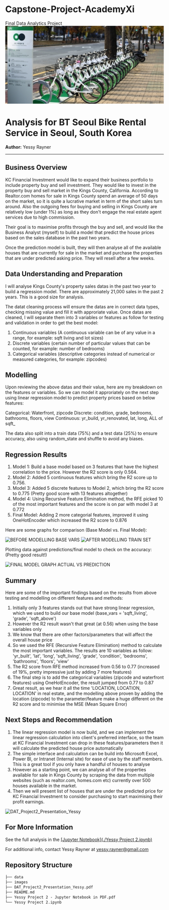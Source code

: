 # Capstone-Project-AcademyXi
Final Data Analytics Project
![Capstone-Project-AcademyXi](./image/Seoul_Bike_Rental2.jpg)

# Analysis for BT Seoul Bike Rental Service in Seoul, South Korea

**Author:** Yessy Rayner
***

## Business Overview
KC Financial Investment would like to expand their business portfolio to include property buy and sell investment. They would like to invest in the property buy and sell market in the Kings County, California. According to Realtor.com homes for sale in Kings County spend an average of 50 days on the market, so it is quite a lucrative market in term of the short sales turn around. Also the outgoing fees for buying and selling in Kings County are relatively low (under 1%) as long as they don't engage the real estate agent services due to high commission.

Their goal is to maximise profits through the buy and sell, and would like the Business Analyst (myself) to build a model that predict the house prices based on the sales database in the past two years.

Once the prediction model is built, they will then analyse all of the available houses that are currently for sale in the market and purchase the properties that are under predicted asking price. They will resell after a few weeks.

## Data Understanding and Preparation
I will analyse Kings County's property sales datas in the past two year to build a regression model. There are approximately 21,000 sales in the past 2 years.
This is a good size for analysis.

The datat cleaning process will ensure the datas are in correct data types, checking missing value and fill it with approriate value.
Once datas are cleaned, I will separate them into 3 variables or features as follow for testing and validation in order to get the best model:

1. Continuous variables (A continuous variable can be of any value in a range, for example: sqft living and lot sizes)
2. Discrete variables (certain number of particular values that can be counted, for example: number of bedrooms)
3. Categorical variables (descriptive categories instead of numerical or measured categories, for example: zipcodes)

## Modelling
Upon reviewing the above datas and their value, here are my breakdown on the features or variables. So we can model it approriately on the next step using linear regression model to predict property prices based on below features:

Categorical: Waterfront, zipcode
Discrete: condition, grade, bedrooms, bathrooms, floors, view
Continuous: yr_build, yr_renovated, lat, long, ALL of sqft_

The data also split into a train data (75%) and a test data (25%) to ensure accuracy, also using random_state and shuffle to avoid any biases.

## Regression Results

1. Model 1: Build a base model based on 3 features that have the highest correlation to the price. However the R2 score is only 0.564. 
2. Model 2: Added 5 continuous features which bring the R2 score up to 0.756.
3. Model 3: Added 5 discrete features to Model 2, which bring the R2 score to 0.775 (Pretty good score with 13 features altogether)
4. Model 4: Using Recursive Feature Elimination method, the RFE picked 10 of the most important features and the score is on par with model 3 at 0.772
5. Final Model: Adding 2 more categorial features, improved it using OneHotEncoder which increased the R2 score to 0.876

Here are some graphs for comparison (Base Model vs. Final Model):

![BEFORE MODELLING BASE VARS](https://user-images.githubusercontent.com/107485501/185570357-05a329d6-4f69-4c2c-bce8-e2aa5dbeddd0.png)
![AFTER MODELLING TRAIN SET](https://user-images.githubusercontent.com/107485501/185570385-3058a63d-e9fc-4f38-ad75-b9aa22028961.png)

Plotting data against predictions/final model to check on the accuracy: (Pretty good result!)

![FINAL MODEL GRAPH ACTUAL VS PREDICTION](https://user-images.githubusercontent.com/107485501/185570507-6382c42f-6428-4ece-8ab4-d28729c67440.png)

## Summary
Here are some of the important findings based on the results from above testing and modelling on different features and methods:

1. Initially only 3 features stands out that have strong linear regression, which we used to build our base model (base_vars = 'sqft_living', 'grade', 'sqft_above')
2. However the R2 result wasn't that great (at 0.56) when using the base variables only
3. We know that there are other factors/parameters that will affect the overall house price
4. So we used the RFE (Recursive Feature Elimination) method to calculate the most important variables. The results are 10 variables as follow: 'yr_built', 'lat', 'long', 'sqft_living', 'grade', 'condition', 'bedrooms', 'bathrooms', 'floors', 'view'
5. The R2 score from RFE method increased from 0.56 to 0.77 (increased of 19%, pretty impressive just by adding 7 more features)
6. The final step is to add the categorical variables (zipcode and waterfront features) using OneHotEncoder, the result jumped from 0.77 to 0.87
7. Great result, as we hear it all the time 'LOCATION, LOCATION, LOCATION' in real estate, and the modelling above proven by adding the location (zipcode) to the parameter/feature make a huge different on the R2 score and to minimise the MSE (Mean Square Error)

## Next Steps and Recommendation
1. The linear regression model is now build, and we can implement the linear regression calculation into client's preferred interface, so the team at KC Financial Investment can drop in these features/parameters then it will calculate the predicted house price automatically
2. The simple interface and calculation can be build into Microsoft Excel, Power BI, or Intranet (Internal site) for ease of use by the staff members. This is a great tool if you only have a handful of houses to analyse
3. However as a starting point, we can analyse all of the properties available for sale in Kings County by scraping the data from multiple websites (such as realtor.com, homes.com etc) currently over 500 houses available in the market.
4. Then we will present list of houses that are under the predicted price for KC Financial Investment to consider purchasing to start maximising their profit earnings.

![DAT_Project2_Presentation_Yessy](https://user-images.githubusercontent.com/107485501/185571391-0b1e3866-a8a7-417b-9951-728142e9f5e8.png)

## For More Information

See the full analysis in the [[Jupyter Notebook](./Yessy Project 2.ipynb)](https://github.com/YessyLee/Yessy-Project-2/blob/9b4dd5531d7552dbf9ba153a313ecf33946fb4dc/Yessy%20Project%202.ipynb)

For additional info, contact Yessy Rayner at [yessy.rayner@gmail.com](mailto:yessy.rayner@gmail.com)


## Repository Structure

```
├── data
├── images
├── DAT_Project2_Presentation_Yessy.pdf
├── README.md
├── Yessy Project 2 - Jupyter Notebook in PDF.pdf
└── Yessy Project 2.ipynb
